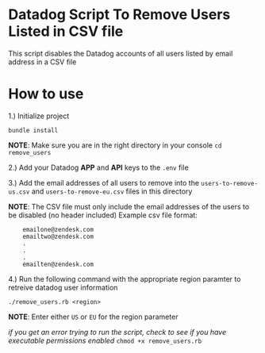 # Datadog Script To Remove Users Listed in CSV file
This script disables the Datadog accounts of all users listed by email address in a CSV file

# How to use
1.) Initialize project

`bundle install`

**NOTE**: Make sure you are in the right directory in your console
`cd remove_users`

2.) Add your Datadog **APP** and **API** keys to the `.env` file

3.) Add the email addresses of all users to remove into the `users-to-remove-us.csv` and `users-to-remove-eu.csv` files in this directory

**NOTE**: The CSV file must only include the email addresses of the users to be disabled (no header included) 
Example csv file format:
```
    emailone@zendesk.com
    emailtwo@zendesk.com
    .
    .
    .
    emailten@zendesk.com
```

4.) Run the following command with the appropriate region paramter to retreive datadog user information

`./remove_users.rb <region>`

**NOTE**: Enter either `US` or `EU` for the region parameter

*if you get an error trying to run the script, check to see if you have executable permissions enabled*
`chmod +x remove_users.rb`
